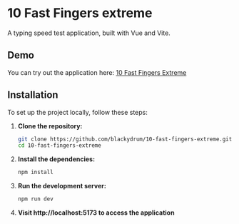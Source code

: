 # 10 Fast Fingers extreme

A typing speed test application, built with Vue and Vite.

## Demo

You can try out the application here: [10 Fast Fingers Extreme](https://blackydrum.github.io/10-fast-fingers-extreme/)

## Installation

To set up the project locally, follow these steps:

1. **Clone the repository:**

    ```bash
    git clone https://github.com/blackydrum/10-fast-fingers-extreme.git
    cd 10-fast-fingers-extreme
    ```

2. **Install the dependencies:**

    ```bash
    npm install
    ```

3. **Run the development server:**

    ```bash
    npm run dev
    ```

4. **Visit http://localhost:5173 to access the application**
